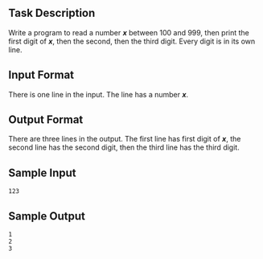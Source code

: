 ## Task Description ##

Write a program to read a number ___x___ between 100 and 999, then print the first digit of ___x___, then the second, then the third digit. Every digit is in its own line.

## Input Format ##

There is one line in the input. The line has a number ___x___.

## Output Format ##

There are three lines in the output. The first line has first digit of ___x___, the second line has the second digit, then the third line has the third digit.

## Sample Input ##
```
123
```

## Sample Output ##
```
1
2
3
```